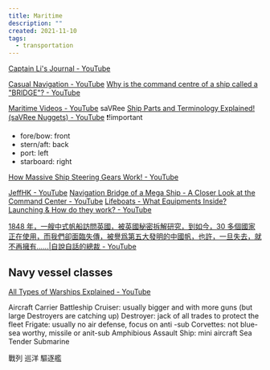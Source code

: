 ```yaml
---
title: Maritime
description: ""
created: 2021-11-10
tags:
  - transportation
---
```


[Captain Li's Journal - YouTube](https://www.youtube.com/channel/UCUCycRb1bBBVOj-x96EfMNQ)

[Casual Navigation - YouTube](https://www.youtube.com/channel/UC5_HIscbiDZM0dMX-nCksuA)
[Why is the command centre of a ship called a "BRIDGE"? - YouTube](https://www.youtube.com/watch?v=RDKRF7utpTw)

[Maritime Videos - YouTube](https://www.youtube.com/playlist?list=PLjoH8XiKuSWkRcjHgH9XkspX2b0EdXVeX) saVRee
[Ship Parts and Terminology Explained! (saVRee Nuggets) - YouTube](https://www.youtube.com/watch?v=Xm-F2rPU_NU) ❗!important

- fore/bow: front
- stern/aft: back
- port: left
- starboard: right

[How Massive Ship Steering Gears Work! - YouTube](https://www.youtube.com/watch?v=99PkWjURKTY)

[JeffHK - YouTube](https://www.youtube.com/channel/UCGpdSarF_FdCygiA1tOl6Cg)
[Navigation Bridge of a Mega Ship - A Closer Look at the Command Center - YouTube](https://www.youtube.com/watch?v=Bj3_peT4u9M)
[Lifeboats - What Equipments Inside? Launching & How do they work? - YouTube](https://www.youtube.com/watch?v=MZLkiTwh10M)

[1848 年，一艘中式帆船訪問英國，被英國秘密拆解研究，到如今，30 多個國家正在使用，而我們卻面臨失傳，被譽爲第五大發明的中國帆，也許，一旦失去，就不再擁有……|自說自話的總裁 - YouTube](https://www.youtube.com/watch?v=fDi-syrnibU)

## Navy vessel classes

[All Types of Warships Explained - YouTube](https://www.youtube.com/watch?v=303_Xj8FKJU)

Aircraft Carrier
Battleship
Cruiser: usually bigger and with more guns (but large Destroyers are catching up)
Destroyer: jack of all trades to protect the fleet
Frigate: usually no air defense, focus on anti -sub
Corvettes: not blue-sea worthy, missile or anit-sub
Amphibious Assault Ship: mini aircraft
Sea Tender
Submarine

戰列
巡洋
驅逐艦
